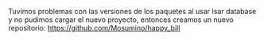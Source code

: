 Tuvimos problemas con las versiones de los paquetes al usar Isar database y no pudimos cargar el nuevo proyecto, entonces creamos un nuevo repositorio: https://github.com/Mosumino/happy_bill
